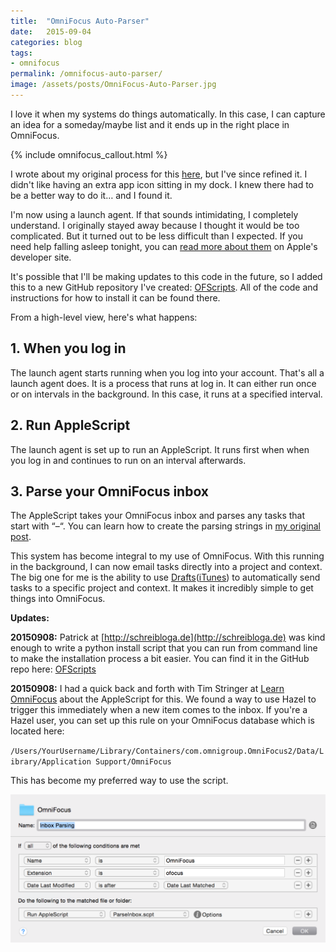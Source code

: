 ```yaml
---
title:  "OmniFocus Auto-Parser"
date:   2015-09-04
categories: blog
tags:
- omnifocus
permalink: /omnifocus-auto-parser/
image: /assets/posts/OmniFocus-Auto-Parser.jpg
---
```


I love it when my systems do things automatically. In this case, I can capture an idea for a someday/maybe list and it ends up in the right place in OmniFocus.

<!--more-->

{% include omnifocus_callout.html %}

I wrote about my original process for this [here](http://joebuhlig.com/using-omnifocus-for-somedaymaybe-lists/), but I've since refined it. I didn't like having an extra app icon sitting in my dock. I knew there had to be a better way to do it… and I found it.

I'm now using a launch agent. If that sounds intimidating, I completely understand. I originally stayed away because I thought it would be too complicated. But it turned out to be less difficult than I expected. If you need help falling asleep tonight, you can [read more about them](https://developer.apple.com/library/mac/documentation/MacOSX/Conceptual/BPSystemStartup/Chapters/CreatingLaunchdJobs.html) on Apple's developer site.

It's possible that I'll be making updates to this code in the future, so I added this to a new GitHub repository I've created: [OFScripts](https://github.com/joebuhlig/OFScripts). All of the code and instructions for how to install it can be found there.

From a high-level view, here's what happens:

## [<span></span>](#1-when-you-log-in)1\. When you log in

The launch agent starts running when you log into your account. That's all a launch agent does. It is a process that runs at log in. It can either run once or on intervals in the background. In this case, it runs at a specified interval.

## [<span></span>](#2-run-applescript)2\. Run AppleScript

The launch agent is set up to run an AppleScript. It runs first when when you log in and continues to run on an interval afterwards.

## [<span></span>](#3-parse-your-omnifocus-inbox)3\. Parse your OmniFocus inbox

The AppleScript takes your OmniFocus inbox and parses any tasks that start with “–“. You can learn how to create the parsing strings in [my original post](http://joebuhlig.com/using-omnifocus-for-somedaymaybe-lists/).

This system has become integral to my use of OmniFocus. With this running in the background, I can now email tasks directly into a project and context. The big one for me is the ability to use [Drafts](http://agiletortoise.com/drafts/)([iTunes](https://itunes.apple.com/us/app/drafts-4-quickly-capture-notes/id905337691?mt=8)) to automatically send tasks to a specific project and context. It makes it incredibly simple to get things into OmniFocus.

**Updates:**

**20150908:** Patrick at [http://schreibloga.de](http://schreibloga.de) was kind enough to write a python install script that you can run from command line to make the installation process a bit easier. You can find it in the GitHub repo here: [OFScripts](https://github.com/joebuhlig/OFScripts)

**20150908:** I had a quick back and forth with Tim Stringer at [Learn OmniFocus](http://learnomnifocus.com/?ref=11) about the AppleScript for this. We found a way to use Hazel to trigger this immediately when a new item comes to the inbox. If you're a Hazel user, you can set up this rule on your OmniFocus database which is located here:

`/Users/YourUsername/Library/Containers/com.omnigroup.OmniFocus2/Data/Library/Application Support/OmniFocus`

This has become my preferred way to use the script.

<img class="center-image post-image-medium" src="/assets/posts_extra/HazelAutoParser.png" />